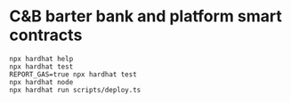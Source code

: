 # C&B barter bank and platform smart contracts




```shell
npx hardhat help
npx hardhat test
REPORT_GAS=true npx hardhat test
npx hardhat node
npx hardhat run scripts/deploy.ts
```
